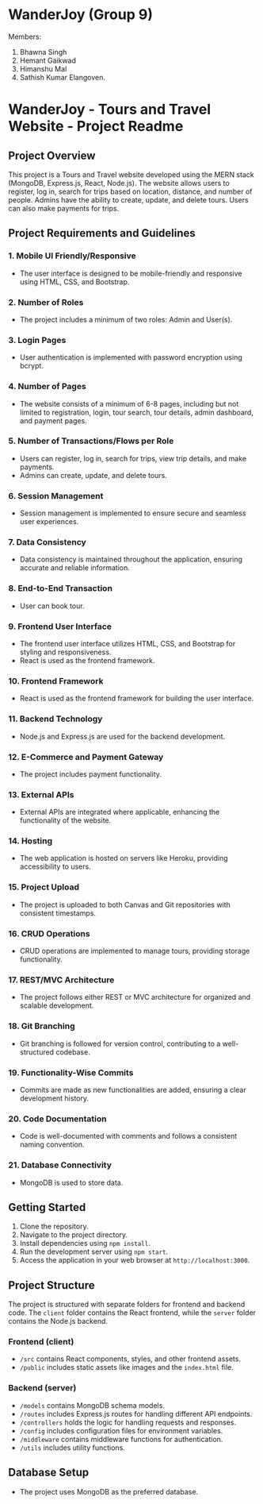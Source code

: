 # WanderJoy (Group 9)
Members:
1. Bhawna Singh
2. Hemant Gaikwad
3. Himanshu Mal
4. Sathish Kumar Elangoven.


# WanderJoy - Tours and Travel Website - Project Readme

## Project Overview

This project is a Tours and Travel website developed using the MERN stack (MongoDB, Express.js, React, Node.js). The website allows users to register, log in, search for trips based on location, distance, and number of people. Admins have the ability to create, update, and delete tours. Users can also make payments for trips.

## Project Requirements and Guidelines

### 1. Mobile UI Friendly/Responsive
- The user interface is designed to be mobile-friendly and responsive using HTML, CSS, and Bootstrap.

### 2. Number of Roles
- The project includes a minimum of two roles: Admin and User(s).

### 3. Login Pages
- User authentication is implemented with password encryption using bcrypt.

### 4. Number of Pages
- The website consists of a minimum of 6-8 pages, including but not limited to registration, login, tour search, tour details, admin dashboard, and payment pages.

### 5. Number of Transactions/Flows per Role
- Users can register, log in, search for trips, view trip details, and make payments.
- Admins can create, update, and delete tours.

### 6. Session Management
- Session management is implemented to ensure secure and seamless user experiences.

### 7. Data Consistency
- Data consistency is maintained throughout the application, ensuring accurate and reliable information.

### 8. End-to-End Transaction
- User can book tour.

### 9. Frontend User Interface
- The frontend user interface utilizes HTML, CSS, and Bootstrap for styling and responsiveness.
- React is used as the frontend framework.

### 10. Frontend Framework
- React is used as the frontend framework for building the user interface.

### 11. Backend Technology
- Node.js and Express.js are used for the backend development.

### 12. E-Commerce and Payment Gateway
- The project includes payment functionality.

### 13. External APIs
- External APIs are integrated where applicable, enhancing the functionality of the website.

### 14. Hosting
- The web application is hosted on servers like Heroku, providing accessibility to users.

### 15. Project Upload
- The project is uploaded to both Canvas and Git repositories with consistent timestamps.

### 16. CRUD Operations
- CRUD operations are implemented to manage tours, providing storage functionality.

### 17. REST/MVC Architecture
- The project follows either REST or MVC architecture for organized and scalable development.

### 18. Git Branching
- Git branching is followed for version control, contributing to a well-structured codebase.

### 19. Functionality-Wise Commits
- Commits are made as new functionalities are added, ensuring a clear development history.

### 20. Code Documentation
- Code is well-documented with comments and follows a consistent naming convention.

### 21. Database Connectivity
- MongoDB is used to store data.

## Getting Started

1. Clone the repository.
2. Navigate to the project directory.
3. Install dependencies using `npm install`.
4. Run the development server using `npm start`.
5. Access the application in your web browser at `http://localhost:3000`.

## Project Structure

The project is structured with separate folders for frontend and backend code. The `client` folder contains the React frontend, while the `server` folder contains the Node.js backend.

### Frontend (client)
- `/src` contains React components, styles, and other frontend assets.
- `/public` includes static assets like images and the `index.html` file.

### Backend (server)
- `/models` contains MongoDB schema models.
- `/routes` includes Express.js routes for handling different API endpoints.
- `/controllers` holds the logic for handling requests and responses.
- `/config` includes configuration files for environment variables.
- `/middleware` contains middleware functions for authentication.
- `/utils` includes utility functions.

## Database Setup

- The project uses MongoDB as the preferred database.
